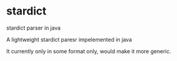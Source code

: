 stardict
========

stardict parser in java

A lightweight stardict paresr impelemented in java

It currently only in some format only, would make it more generic.
